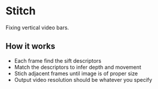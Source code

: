 # Stitch
Fixing vertical video bars.

## How it works
- Each frame find the sift descriptors
- Match the descriptors to infer depth and movement
- Stich adjacent frames until image is of proper size
- Output video resolution should be whatever you specify

